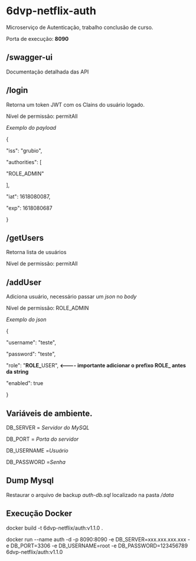 # 6dvp-netflix-auth
Microserviço de Autenticação, trabalho conclusão de curso.

<p>Porta de execução: <b>8090</b></p>

## /swagger-ui
<p>Documentação detalhada das API</p>

## /login
<p>Retorna um token JWT com os Clains do usuário logado.</p>
<p>Nível de permissão: permitAll
<p><i>Exemplo do payload</i></p>
<p>{</p>
<p>  "iss": "grubio",</p>
<p>  "authorities": [</p>
<p>    "ROLE_ADMIN"</p>
<p>  ],</p>
<p>  "iat": 1618080087,</p>
<p>  "exp": 1618080687</p>
<p>}</p>

## /getUsers
<p>Retorna lista de usuários</p>
<p>Nível de permissão: permitAll
  
## /addUser
<p>Adiciona usuário, necessário passar um <i>json</i> no <i>body</i>
<p>Nível de permissão: ROLE_ADMIN
<p><i>Exemplo do json</i></p>
<p>{</p>
<p>  "username": "teste",</p>
<p>  "password": "teste",</p>
<p>  "role": "<b>ROLE_</b>USER", <b><---- importante adicionar o prefixo ROLE_ antes da string</b></p>
<p>  "enabled": true</p>
<p>}</p>

## Variáveis de ambiente.
<p>DB_SERVER = <i>Servidor do MySQL</i></p>
<p>DB_PORT = <i>Porta do servidor</i></p>
<p>DB_USERNAME =<i>Usuário</i></p>
<p>DB_PASSWORD =<i>Senha</i></p>

## Dump Mysql
<p>Restaurar o arquivo de backup <i>auth-db.sql</i> localizado na pasta <i>/data</i></p>

## Execução Docker
<p>docker build -t 6dvp-netflix/auth:v1.1.0 .</p>
<p>docker run --name auth -d -p 8090:8090 -e DB_SERVER=xxx.xxx.xxx.xxx -e DB_PORT=3306 -e DB_USERNAME=root -e DB_PASSWORD=123456789 6dvp-netflix/auth:v1.1.0</p>

